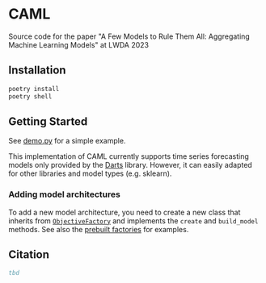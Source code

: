 # CAML

Source code for the paper "A Few Models to Rule Them All: Aggregating Machine Learning Models" at LWDA 2023

## Installation

```bash
poetry install
poetry shell
```

## Getting Started

See [demo.py](src/demo.py) for a simple example.

This implementation of CAML currently supports time series forecasting models only provided by
the [Darts](https://github.com/unit8co/darts) library. However, it can easily adapted for other libraries and model
types (e.g. sklearn).

### Adding model architectures

To add a new model architecture, you need to create a new class that inherits
from [`ObjectiveFactory`](src/aggregation/objective_factories/objective_factory.py) and implements the `create`
and `build_model` methods. See also the [prebuilt factories](src/aggregation/objective_factories) for examples.

## Citation

```bibtex
tbd
```